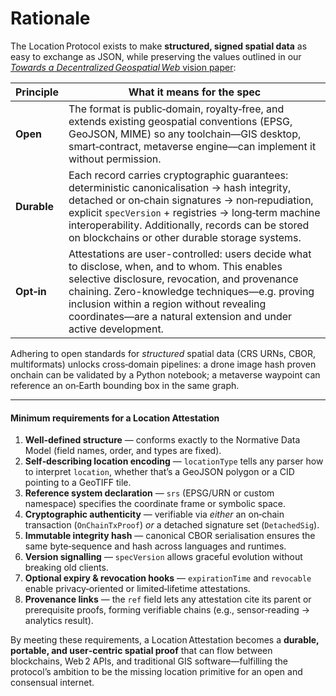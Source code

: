# Rationale

The Location Protocol exists to make **structured, signed spatial data** as easy to exchange as JSON, while preserving the values outlined in our [*Towards a Decentralized Geospatial Web* vision paper](https://osf.io/bg2uq_v1):

| Principle   | What it means for the spec                                                                                                                                                                                                  |
| ----------- | --------------------------------------------------------------------------------------------------------------------------------------------------------------------------------------------------------------------------- |
| **Open**    | The format is public‑domain, royalty‑free, and extends existing geospatial conventions (EPSG, GeoJSON, MIME) so any toolchain—GIS desktop, smart‑contract, metaverse engine—can implement it without permission.            |
| **Durable** | Each record carries cryptographic guarantees: deterministic canonicalisation → hash integrity, detached or on‑chain signatures → non‑repudiation, explicit `specVersion` + registries → long‑term machine interoperability. Additionally, records can be stored on blockchains or other durable storage systems. |
| **Opt‑in** | Attestations are user-controlled: users decide what to disclose, when, and to whom. This enables selective disclosure, revocation, and provenance chaining. Zero-knowledge techniques—e.g. proving inclusion within a region without revealing coordinates—are a natural extension and under active development. |










Adhering to open standards for *structured* spatial data (CRS URNs, CBOR, multiformats) unlocks cross‑domain pipelines: a drone image hash proven onchain can be validated by a Python notebook; a metaverse waypoint can reference an on‑Earth bounding box in the same graph.

---

#### Minimum requirements for a **Location Attestation**

1. **Well‑defined structure** — conforms exactly to the Normative Data Model (field names, order, and types are fixed).
2. **Self‑describing location encoding** — `locationType` tells any parser how to interpret `location`, whether that’s a GeoJSON polygon or a CID pointing to a GeoTIFF tile.
3. **Reference system declaration** — `srs` (EPSG/URN or custom namespace) specifies the coordinate frame or symbolic space.
4. **Cryptographic authenticity** — verifiable via *either* an on‑chain transaction (`OnChainTxProof`) *or* a detached signature set (`DetachedSig`).
5. **Immutable integrity hash** — canonical CBOR serialisation ensures the same byte‑sequence and hash across languages and runtimes.
6. **Version signalling** — `specVersion` allows graceful evolution without breaking old clients.
7. **Optional expiry & revocation hooks** — `expirationTime` and `revocable` enable privacy‑oriented or limited‑lifetime attestations.
8. **Provenance links** — the `ref` field lets any attestation cite its parent or prerequisite proofs, forming verifiable chains (e.g., sensor‑reading → analytics result).

By meeting these requirements, a Location Attestation becomes a **durable, portable, and user‑centric spatial proof** that can flow between blockchains, Web 2 APIs, and traditional GIS software—fulfilling the protocol’s ambition to be the missing location primitive for an open and consensual internet.
